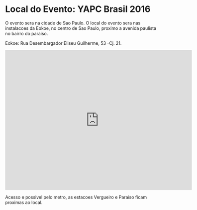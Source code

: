 
Local do Evento: YAPC Brasil 2016
=================================

O evento sera na cidade de Sao Paulo. O local do evento sera nas instalacoes 
da Eokoe, no centro de Sao Paulo, proximo a avenida paulista no bairro do 
paraiso. 

Eokoe: Rua Desembargador Eliseu Guilherme, 53 -Cj. 21. 


<iframe src="https://www.google.com/maps/embed?pb=!1m18!1m12!1m3!1d3656.8918596233307!2d-46.64629578430774!3d-23.572327067883954!2m3!1f0!2f0!3f0!3m2!1i1024!2i768!4f13.1!3m3!1m2!1s0x94ce59964d70f62b%3A0xe34b039c833c4bce!2sR.+Des.+Eliseu+Guilherme%2C+53+-+Para%C3%ADso%2C+S%C3%A3o+Paulo+-+SP%2C+04004-030%2C+Brazil!5e0!3m2!1sen!2suk!4v1469540954570" width="600" height="450" frameborder="0" style="border:0" allowfullscreen></iframe>


Acesso e possivel pelo metro, as estacoes Vergueiro e Paraiso ficam proximas ao local. 



